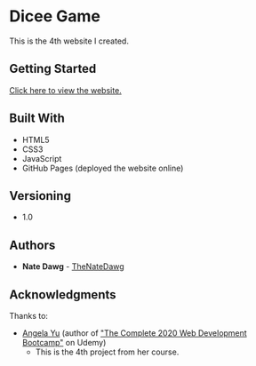 # Dicee Game

This is the 4th website I created.

## Getting Started

[Click here to view the website.](https://thenatedawg.github.io/dicee/)

## Built With

* HTML5
* CSS3
* JavaScript
* GitHub Pages (deployed the website online)

## Versioning

* 1.0

## Authors

* **Nate Dawg** - [TheNateDawg](https://github.com/TheNateDawg)

## Acknowledgments
Thanks to:
* [Angela Yu](https://github.com/angelabauer) (author of ["The Complete 2020 Web Development Bootcamp"](https://www.udemy.com/course/the-complete-web-development-bootcamp/) on Udemy)
  * This is the 4th project from her course.
